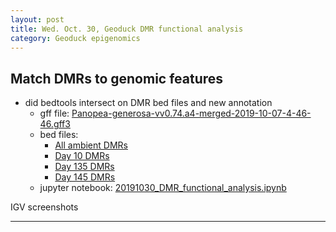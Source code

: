 ```yaml
---
layout: post
title: Wed. Oct. 30, Geoduck DMR functional analysis 
category: Geoduck epigenomics
---
```


## Match DMRs to genomic features
- did bedtools intersect on DMR bed files and new annotation
	- gff file: [Panopea-generosa-vv0.74.a4-merged-2019-10-07-4-46-46.gff3](https://gannet.fish.washington.edu/Atumefaciens/20190928_Pgenerosa_v074.a4_gensas_annotation/Panopea-generosa-vv0.74.a4-merged-2019-10-07-4-46-46.gff3)
	- bed files: 
		- [All ambient DMRs](https://github.com/shellywanamaker/Shelly_Pgenerosa/blob/master/analyses/DMRs_heatmap/amb_AllTimes_DMR250bp_MCmax30_cov5x_rms_results_collapsed_AOV0.1.DMR.bed)
		- [Day 10 DMRs](https://github.com/shellywanamaker/Shelly_Pgenerosa/blob/master/analyses/DMRs_heatmap/day10_AllpH_DMR250bp_MCmax30_cov5x_rms_results_collapsed_AOV0.1.DMR.bed)
		- [Day 135 DMRs](https://github.com/shellywanamaker/Shelly_Pgenerosa/blob/master/analyses/DMRs_heatmap/day135_AllpH_DMR250bp_MCmax30_cov5x_rms_results_collapsed_AOV0.1.DMR.bed)
		- [Day 145 DMRs](https://github.com/shellywanamaker/Shelly_Pgenerosa/blob/master/analyses/DMRs_heatmap/day145_AllpH_DMR250bp_MCmax30_cov5x_rms_results_collapsed_AOV0.1.DMR.bed)
	- jupyter notebook: [20191030\_DMR\_functional_analysis.ipynb](https://github.com/shellywanamaker/Shelly_Pgenerosa/blob/master/analyses/20191030_DMR_functional_analysis.ipynb)

IGV screenshots




***